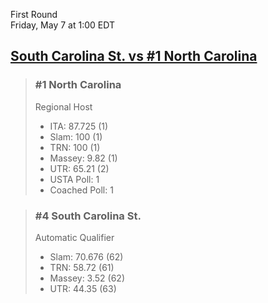 First Round  
Friday, May 7 at 1:00 EDT
## [South Carolina St. vs #1 North Carolina](https://www.ncaa.com/game/5833647) 

> ### #1 North Carolina  
> Regional Host  
> - ITA: 87.725 (1)  
> - Slam: 100 (1)  
> - TRN: 100 (1)  
> - Massey: 9.82 (1)  
> - UTR: 65.21 (2)  
> - USTA Poll: 1  
> - Coached Poll: 1  

> ### #4 South Carolina St.  
> Automatic Qualifier  
> - Slam: 70.676 (62)  
> - TRN: 58.72 (61)  
> - Massey: 3.52 (62)  
> - UTR: 44.35 (63)  